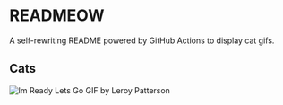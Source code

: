 # READMEOW

A self-rewriting README powered by GitHub Actions to display cat gifs.

## Cats

![Im Ready Lets Go GIF by Leroy Patterson](https://media3.giphy.com/media/CjmvTCZf2U3p09Cn0h/200.gif?cid=9acd02da6qdrvqkubirfli6ofkbdo90cuksfzip1cul5vr9j&ep=v1_gifs_search&rid=200.gif&ct=g)
